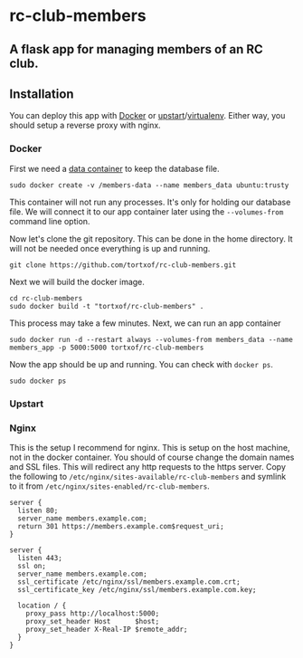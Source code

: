 rc-club-members
===============

A flask app for managing members of an RC club.
-----------------------------------------------

Installation
------------

You can deploy this app with [Docker](https://www.docker.com/) or
[upstart](http://upstart.ubuntu.com/)/[virtualenv](https://virtualenv.pypa.io/).
Either way, you should setup a reverse proxy with nginx.

### Docker

First we need a
[data container](https://docs.docker.com/userguide/dockervolumes/#creating-and-mounting-a-data-volume-container)
to keep the database file.

    sudo docker create -v /members-data --name members_data ubuntu:trusty

This container will not run any processes. It's only for holding our database
file. We will connect it to our app container later using the `--volumes-from`
command line option.

Now let's clone the git repository. This can be done in the home directory. It
will not be needed once everything is up and running.

    git clone https://github.com/tortxof/rc-club-members.git

Next we will build the docker image.

    cd rc-club-members
    sudo docker build -t "tortxof/rc-club-members" .

This process may take a few minutes. Next, we can run an app container

    sudo docker run -d --restart always --volumes-from members_data --name members_app -p 5000:5000 tortxof/rc-club-members

Now the app should be up and running. You can check with `docker ps`.

    sudo docker ps

### Upstart

### Nginx

This is the setup I recommend for nginx. This is setup on the host machine, not
in the docker container. You should of course change the domain names and SSL
files. This will redirect any http requests to the https server. Copy the
following to `/etc/nginx/sites-available/rc-club-members` and symlink to it from
`/etc/nginx/sites-enabled/rc-club-members`.

    server {
      listen 80;
      server_name members.example.com;
      return 301 https://members.example.com$request_uri;
    }

    server {
      listen 443;
      ssl on;
      server_name members.example.com;
      ssl_certificate /etc/nginx/ssl/members.example.com.crt;
      ssl_certificate_key /etc/nginx/ssl/members.example.com.key;

      location / {
        proxy_pass http://localhost:5000;
        proxy_set_header Host      $host;
        proxy_set_header X-Real-IP $remote_addr;
      }
    }
